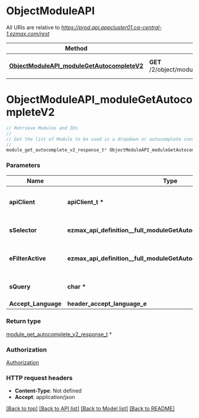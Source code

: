 # ObjectModuleAPI

All URIs are relative to *https://prod.api.appcluster01.ca-central-1.ezmax.com/rest*

Method | HTTP request | Description
------------- | ------------- | -------------
[**ObjectModuleAPI_moduleGetAutocompleteV2**](ObjectModuleAPI.md#ObjectModuleAPI_moduleGetAutocompleteV2) | **GET** /2/object/module/getAutocomplete/{sSelector} | Retrieve Modules and IDs


# **ObjectModuleAPI_moduleGetAutocompleteV2**
```c
// Retrieve Modules and IDs
//
// Get the list of Module to be used in a dropdown or autocomplete control.
//
module_get_autocomplete_v2_response_t* ObjectModuleAPI_moduleGetAutocompleteV2(apiClient_t *apiClient, ezmax_api_definition__full_moduleGetAutocompleteV2_sSelector_e sSelector, ezmax_api_definition__full_moduleGetAutocompleteV2_eFilterActive_e eFilterActive, char *sQuery, header_accept_language_e Accept_Language);
```

### Parameters
Name | Type | Description  | Notes
------------- | ------------- | ------------- | -------------
**apiClient** | **apiClient_t \*** | context containing the client configuration |
**sSelector** | **ezmax_api_definition__full_moduleGetAutocompleteV2_sSelector_e** | The type of Modules to return | 
**eFilterActive** | **ezmax_api_definition__full_moduleGetAutocompleteV2_eFilterActive_e** | Specify which results we want to display. | [optional] [default to &#39;Active&#39;]
**sQuery** | **char \*** | Allow to filter the returned results | [optional] 
**Accept_Language** | **header_accept_language_e** |  | [optional] 

### Return type

[module_get_autocomplete_v2_response_t](module_get_autocomplete_v2_response.md) *


### Authorization

[Authorization](../README.md#Authorization)

### HTTP request headers

 - **Content-Type**: Not defined
 - **Accept**: application/json

[[Back to top]](#) [[Back to API list]](../README.md#documentation-for-api-endpoints) [[Back to Model list]](../README.md#documentation-for-models) [[Back to README]](../README.md)


